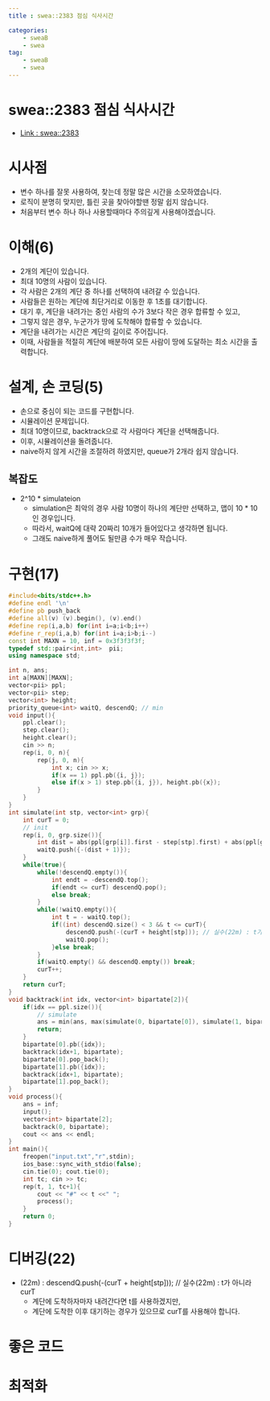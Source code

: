 ```yaml
---
title : swea::2383 점심 식사시간

categories:
    - sweaB
    - swea
tag:
    - sweaB
    - swea
---
```

# swea::2383 점심 식사시간
- [Link : swea::2383](https://swexpertacademy.com/main/code/problem/problemDetail.do?contestProbId=AV5-BEE6AK0DFAVl)

# 시사점
- 변수 하나를 잘못 사용하여, 찾는데 정말 많은 시간을 소모하였습니다.
- 로직이 분명히 맞지만, 틀린 곳을 찾아야할땐 정말 쉽지 않습니다.
- 처음부터 변수 하나 하나 사용할때마다 주의깊게 사용해야겠습니다.

# 이해(6)
- 2개의 계단이 있습니다.
- 최대 10명의 사람이 있습니다.
- 각 사람은 2개의 계단 중 하나를 선택하여 내려갈 수 있습니다.
- 사람들은 원하는 계단에 최단거리로 이동한 후 1초를 대기합니다.
- 대기 후, 계단을 내려가는 중인 사람의 수가 3보다 작은 경우 합류할 수 있고,
- 그렇지 않은 경우, 누군가가 땅에 도착해야 합류할 수 있습니다.
- 계단을 내려가는 시간은 계단의 길이로 주어집니다.
- 이때, 사람들을 적절히 계단에 배분하여 모든 사람이 땅에 도달하는 최소 시간을 출력합니다.

# 설계, 손 코딩(5)
- 손으로 중심이 되는 코드를 구현합니다.
- 시뮬레이션 문제입니다.
- 최대 10명이므로, backtrack으로 각 사람마다 계단을 선택해줍니다.
- 이후, 시뮬레이션을 돌려줍니다.
- naive하지 않게 시간을 조절하려 하였지만, queue가 2개라 쉽지 않습니다.

## 복잡도
- 2^10 * simulateion
  - simulation은 최악의 경우 사람 10명이 하나의 계단만 선택하고, 맵이 10 * 10 인 경우입니다.
  - 따라서, waitQ에 대략 20짜리 10개가 들어있다고 생각하면 됩니다.
  - 그래도 naive하게 풀어도 될만큼 수가 매우 작습니다.

# 구현(17)

```cpp
#include<bits/stdc++.h>
#define endl '\n'
#define pb push_back
#define all(v) (v).begin(), (v).end()
#define rep(i,a,b) for(int i=a;i<b;i++)
#define r_rep(i,a,b) for(int i=a;i>b;i--)
const int MAXN = 10, inf = 0x3f3f3f3f;
typedef std::pair<int,int>  pii;
using namespace std;

int n, ans;
int a[MAXN][MAXN];
vector<pii> ppl;
vector<pii> step;
vector<int> height;
priority_queue<int> waitQ, descendQ; // min
void input(){
    ppl.clear();
    step.clear();
    height.clear();
    cin >> n;
    rep(i, 0, n){
        rep(j, 0, n){
            int x; cin >> x;
            if(x == 1) ppl.pb({i, j});
            else if(x > 1) step.pb({i, j}), height.pb({x});
        }
    }
}
int simulate(int stp, vector<int> grp){
    int curT = 0;
    // init
    rep(i, 0, grp.size()){
        int dist = abs(ppl[grp[i]].first - step[stp].first) + abs(ppl[grp[i]].second - step[stp].second);
        waitQ.push({-(dist + 1)});
    }
    while(true){
        while(!descendQ.empty()){
            int endt = -descendQ.top();
            if(endt <= curT) descendQ.pop();
            else break;
        }
        while(!waitQ.empty()){
            int t = - waitQ.top();
            if((int) descendQ.size() < 3 && t <= curT){
                descendQ.push(-(curT + height[stp])); // 실수(22m) : t가 아니라 curT
                waitQ.pop();
            }else break;
        }
        if(waitQ.empty() && descendQ.empty()) break;
        curT++;
    }
    return curT;
}
void backtrack(int idx, vector<int> bipartate[2]){
    if(idx == ppl.size()){
        // simulate
        ans = min(ans, max(simulate(0, bipartate[0]), simulate(1, bipartate[1])));
        return;
    }
    bipartate[0].pb({idx});
    backtrack(idx+1, bipartate);
    bipartate[0].pop_back();
    bipartate[1].pb({idx});
    backtrack(idx+1, bipartate);
    bipartate[1].pop_back();
}
void process(){
    ans = inf;
    input();
    vector<int> bipartate[2];
    backtrack(0, bipartate);
    cout << ans << endl;
}
int main(){
    freopen("input.txt","r",stdin);
    ios_base::sync_with_stdio(false);
    cin.tie(0); cout.tie(0);
    int tc; cin >> tc;
    rep(t, 1, tc+1){
        cout << "#" << t <<" ";
        process();
    }
    return 0;
}
```

# 디버깅(22)
- (22m) : descendQ.push(-(curT + height[stp])); // 실수(22m) : t가 아니라 curT
  - 계단에 도착하자마자 내려간다면 t를 사용하겠지만,
  - 계단에 도착한 이후 대기하는 경우가 있으므로 curT를 사용해야 합니다.

# 좋은 코드

# 최적화
